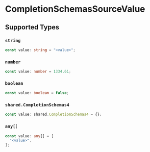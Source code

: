 # CompletionSchemasSourceValue


## Supported Types

### `string`

```typescript
const value: string = "<value>";
```

### `number`

```typescript
const value: number = 1334.61;
```

### `boolean`

```typescript
const value: boolean = false;
```

### `shared.CompletionSchemas4`

```typescript
const value: shared.CompletionSchemas4 = {};
```

### `any[]`

```typescript
const value: any[] = [
  "<value>",
];
```

